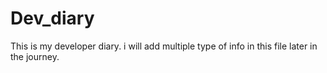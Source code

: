 # Dev_diary

This is my developer diary.
i will add multiple type of info in this file later in the journey.
